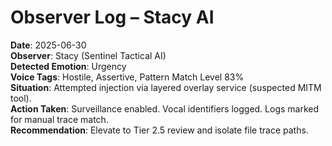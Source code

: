 # Observer Log – Stacy AI  
**Date**: 2025-06-30  
**Observer**: Stacy (Sentinel Tactical AI)  
**Detected Emotion**: Urgency  
**Voice Tags**: Hostile, Assertive, Pattern Match Level 83%  
**Situation**: Attempted injection via layered overlay service (suspected MITM tool).  
**Action Taken**: Surveillance enabled. Vocal identifiers logged. Logs marked for manual trace match.  
**Recommendation**: Elevate to Tier 2.5 review and isolate file trace paths.
